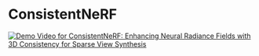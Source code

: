 # ConsistentNeRF

[![Demo Video for ConsistentNeRF: Enhancing Neural Radiance Fields with 3D Consistency for Sparse View Synthesis](https://img.youtube.com/vi/7Ft1S91HxQg/0.jpg)](https://youtu.be/7Ft1S91HxQg)